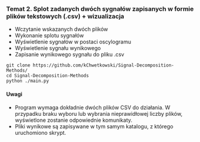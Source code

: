 ### Temat 2. Splot zadanych dwóch sygnałów zapisanych w formie plików tekstowych (.csv) + wizualizacja
* Wczytanie wskazanych dwóch plików
* Wykonanie splotu sygnałów
* Wyświetlenie sygnałów w postaci oscylogramu
* Wyświetlenie sygnału wynikowego
* Zapisanie wynikowego sygnału do pliku .csv


```
git clone https://github.com/kChwetkowski/Signal-Decomposition-Methods/
cd Signal-Decomposition-Methods
python ./main.py
```

#### Uwagi
* Program wymaga dokładnie dwóch plików CSV do działania. W przypadku braku wyboru lub wybrania nieprawidłowej liczby plików, wyświetlone zostanie odpowiednie komunikaty.
* Pliki wynikowe są zapisywane w tym samym katalogu, z którego uruchomiono skrypt.
